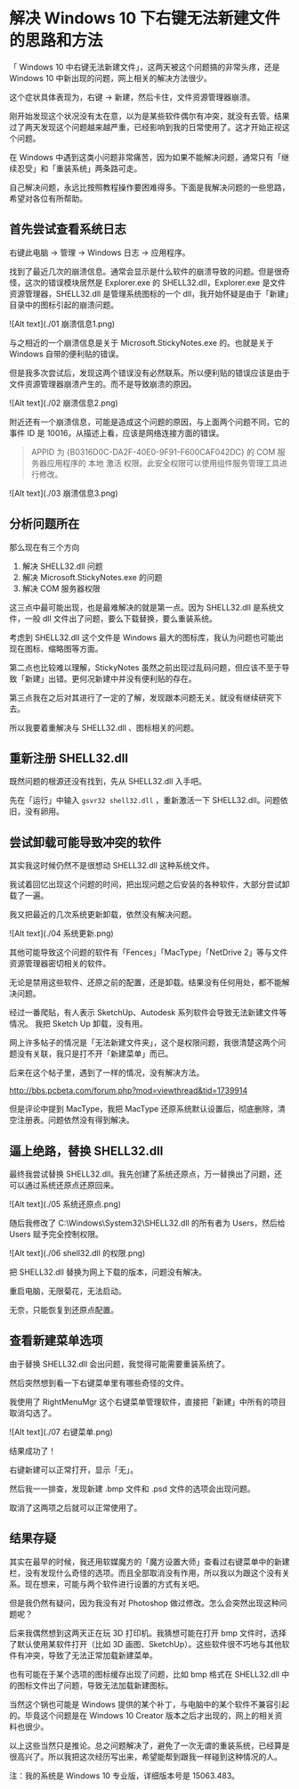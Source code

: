 # 解决 Windows 10 下右键无法新建文件的思路和方法

「 Windows 10 中右键无法新建文件」，这两天被这个问题搞的非常头疼，还是 Windows 10 中新出现的问题，网上相关的解决方法很少。

这个症状具体表现为，右键 → 新建，然后卡住，文件资源管理器崩溃。

刚开始发现这个状况没有太在意，以为是某些软件偶尔有冲突，就没有去管。结果过了两天发现这个问题越来越严重，已经影响到我的日常使用了。这才开始正视这个问题。

在 Windows 中遇到这类小问题非常痛苦，因为如果不能解决问题，通常只有「继续忍受」和「重装系统」两条路可走。

自己解决问题，永远比按照教程操作要困难得多。下面是我解决问题的一些思路，希望对各位有所帮助。

## 首先尝试查看系统日志

右键此电脑 → 管理 → Windows 日志 → 应用程序。

找到了最近几次的崩溃信息。通常会显示是什么软件的崩溃导致的问题。但是很奇怪，这次的错误模块居然是 Explorer.exe 的 SHELL32.dll，Explorer.exe 是文件资源管理器，SHELL32.dll 是管理系统图标的一个 dll，我开始怀疑是由于「新建」目录中的图标引起的崩溃问题。

![Alt text](./01 崩溃信息1.png)

与之相近的一个崩溃信息是关于 Microsoft.StickyNotes.exe 的。也就是关于 Windows 自带的便利贴的错误。

但是我多次尝试后，发现这两个错误没有必然联系。所以便利贴的错误应该是由于文件资源管理器崩溃产生的。而不是导致崩溃的原因。

![Alt text](./02 崩溃信息2.png)

附近还有一个崩溃信息，可能是造成这个问题的原因，与上面两个问题不同，它的事件 ID 是 10016，从描述上看，应该是网络连接方面的错误。

> APPID 为 {B0316D0C-DA2F-40E0-9F91-F600CAF042DC} 的 COM 服务器应用程序的 本地 激活 权限。此安全权限可以使用组件服务管理工具进行修改。

![Alt text](./03 崩溃信息3.png)

## 分析问题所在

那么现在有三个方向

1. 解决 SHELL32.dll 问题
2. 解决 Microsoft.StickyNotes.exe 的问题
3. 解决 COM 服务器权限

这三点中最可能出现，也是最难解决的就是第一点。因为 SHELL32.dll 是系统文件，一般 dll 文件出了问题，要么下载替换，要么重装系统。

考虑到 SHELL32.dll 这个文件是 Windows 最大的图标库，我认为问题也可能出现在图标、缩略图等方面。

第二点也比较难以理解，StickyNotes 虽然之前出现过乱码问题，但应该不至于导致「新建」出错。更何况新建中并没有便利贴的存在。

第三点我在之后对其进行了一定的了解，发现跟本问题无关。就没有继续研究下去。

所以我要着重解决与 SHELL32.dll 、图标相关的问题。

## 重新注册 SHELL32.dll

既然问题的根源还没有找到，先从 SHELL32.dll 入手吧。

先在「运行」中输入 `gsvr32 shell32.dll` ，重新激活一下 SHELL32.dll。问题依旧，没有卵用。

## 尝试卸载可能导致冲突的软件

其实我这时候仍然不是很想动 SHELL32.dll 这种系统文件。

我试着回忆出现这个问题的时间，把出现问题之后安装的各种软件，大部分尝试卸载了一遍。

我又把最近的几次系统更新卸载，依然没有解决问题。

![Alt text](./04 系统更新.png)

其他可能导致这个问题的软件有「Fences」「MacType」「NetDrive 2」等与文件资源管理器密切相关的软件。

无论是禁用这些软件、还原之前的配置，还是卸载。结果没有任何用处，都不能解决问题。

经过一番爬贴，有人表示 SketchUp、Autodesk 系列软件会导致无法新建文件等情况。 我把 Sketch Up 卸载，没有用。

网上许多帖子的情况是「无法新建文件夹」，这个是权限问题，我很清楚这两个问题没有关联，我只是打不开「新建菜单」而已。

后来在这个帖子里，遇到了一样的情况，没有解决方法。

http://bbs.pcbeta.com/forum.php?mod=viewthread&tid=1739914

但是评论中提到 MacType，我把 MacType 还原系统默认设置后，彻底删除，清空注册表。问题依然没有得到解决。

## 逼上绝路，替换 SHELL32.dll

最终我尝试替换 SHELL32.dll。我先创建了系统还原点，万一替换出了问题，还可以通过系统还原点还原回来。

![Alt text](./05 系统还原点.png)

随后我修改了 C:\Windows\System32\SHELL32.dll 的所有者为 Users，然后给 Users 赋予完全控制权限。

![Alt text](./06 shell32.dll 的权限.png)

把 SHELL32.dll 替换为网上下载的版本，问题没有解决。

重启电脑，无限菊花，无法启动。

无奈，只能恢复到还原点配置。

## 查看新建菜单选项

由于替换 SHELL32.dll 会出问题，我觉得可能需要重装系统了。

然后突然想到看一下右键菜单里有哪些奇怪的文件。

我使用了 RightMenuMgr 这个右键菜单管理软件，直接把「新建」中所有的项目取消勾选了。

![Alt text](./07 右键菜单.png)

结果成功了！

右键新建可以正常打开，显示「无」。

然后我一一排查，发现新建 .bmp 文件和 .psd 文件的选项会出现问题。

取消了这两项之后就可以正常使用了。

## 结果存疑

其实在最早的时候，我还用软媒魔方的「魔方设置大师」查看过右键菜单中的新建栏，没有发现什么奇怪的选项。而且全部取消没有作用，所以我以为跟这个没有关系。现在想来，可能与两个软件进行设置的方式有关吧。

但是我仍然有疑问，因为我没有对 Photoshop 做过修改。怎么会突然出现这种问题呢？

后来我偶然想到这两天正在玩 3D 打印机。我猜想可能在打开 bmp 文件时，选择了默认使用某软件打开（比如 3D 画图、SketchUp）。这些软件很不巧地与其他软件有冲突，导致了无法正常加载新建菜单。

也有可能在于某个选项的图标缓存出现了问题，比如 bmp 格式在 SHELL32.dll 中的图标文件出了问题，导致无法加载新建图标。

当然这个锅也可能是 Windows 提供的某个补丁，与电脑中的某个软件不兼容引起的。毕竟这个问题是在 Windows 10 Creator 版本之后才出现的，网上的相关资料也很少。

以上这些当然只是推论。总之问题解决了，避免了一次无谓的重装系统，已经算是很高兴了。所以我把这次经历写出来，希望能帮到跟我一样碰到这种情况的人。

注：我的系统是 Windows 10 专业版，详细版本号是 15063.483。
